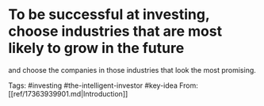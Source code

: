 # To be successful at investing, choose industries that are most likely to grow in the future
and choose the companies in those industries that look the most promising.


Tags: #investing #the-intelligent-investor #key-idea
From: [[ref/17363939901.md|Introduction]]